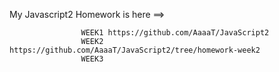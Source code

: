 My Javascript2 Homework is here ==>

                    WEEK1 https://github.com/AaaaT/JavaScript2
                    WEEK2 https://github.com/AaaaT/JavaScript2/tree/homework-week2
                    WEEK3

